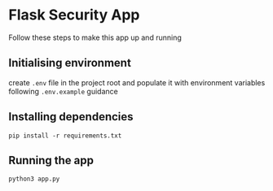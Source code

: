 # Flask Security App

Follow these steps to make this app up and running

## Initialising environment

create `.env` file in the project root and populate it with environment variables following `.env.example` guidance

## Installing dependencies

`pip install -r requirements.txt`

## Running the app

`python3 app.py`
